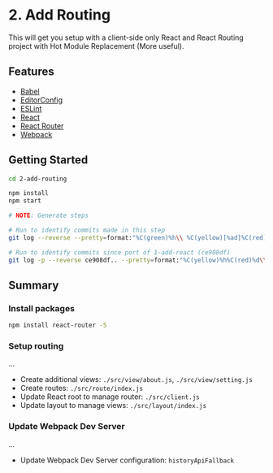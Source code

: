 # 2. Add Routing

This will get you setup with a client-side only React and React Routing project with Hot Module Replacement (More useful).

## Features

- [Babel](https://babeljs.io/)
- [EditorConfig](http://editorconfig.org/)
- [ESLint](http://eslint.org/)
- [React](https://facebook.github.io/react/)
- [React Router](https://github.com/rackt/react-router)
- [Webpack](https://webpack.github.io/)

## Getting Started

```sh
cd 2-add-routing

npm install
npm start

# NOTE: Generate steps

# Run to identify commits made in this step
git log --reverse --pretty=format:"%C(green)%h\\ %C(yellow)[%ad]%C(red)%d\\ %C(reset)%s%C(blue)\\ [%cn]%C(reset)" --decorate --date=relative .

# Run to identify commits since port of 1-add-react (ce908df)
git log -p --reverse ce908df.. --pretty=format:"%C(yellow)%h%C(red)%d\\ %C(reset)%s%C(blue)\\ [%cn]%C(reset)" --decorate --numstat .
```

## Summary

### Install packages

```sh
npm install react-router -S
```

### Setup routing

…

- Create additional views: `./src/view/about.js`, `./src/view/setting.js`
- Create routes: `./src/route/index.js`
- Update React root to manage router: `./src/client.js`
- Update layout to manage views: `./src/layout/index.js`

### Update Webpack Dev Server

…

- Update Webpack Dev Server configuration: `historyApiFallback`
